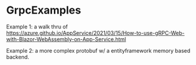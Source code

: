 # GrpcExamples

 Example 1: a walk thru of https://azure.github.io/AppService/2021/03/15/How-to-use-gRPC-Web-with-Blazor-WebAssembly-on-App-Service.html

 Example 2: a more complex protobuf w/ a entityframework memory based backend.
